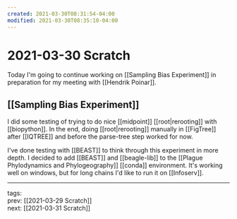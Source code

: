 ```yaml
---
created: 2021-03-30T08:31:54-04:00
modified: 2021-03-30T08:35:10-04:00
---
```


# 2021-03-30 Scratch

Today I'm going to continue working on [[Sampling Bias Experiment]] in preparation for my meeting with [[Hendrik Poinar]].

## [[Sampling Bias Experiment]]

I did some testing of trying to do nice [[midpoint]] [[root|rerooting]] with [[biopython]]. In the end, doing [[root|rerooting]] manually in [[FigTree]] after [[IQTREE]] and before the parse-tree step worked for now.

I've done testing with [[BEAST]] to think through this experiment in more depth. I decided to add [[BEAST]] and [[beagle-lib]] to the [[Plague Phylodynamics and Phylogeography]] [[conda]] environment. It's working well on windows, but for long chains I'd like to run it on [[Infoserv]].

---

tags:  
prev: [[2021-03-29 Scratch]]  
next: [[2021-03-31 Scratch]]